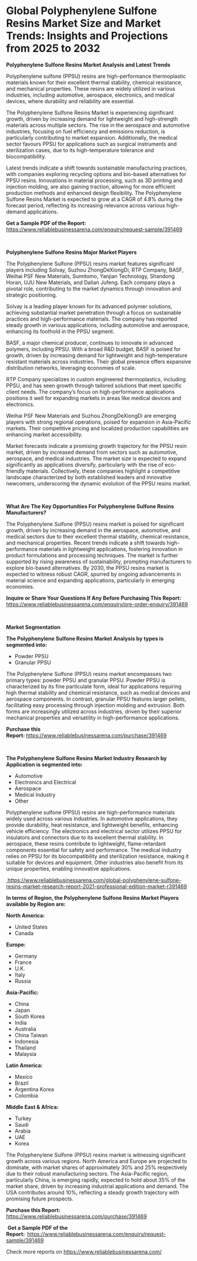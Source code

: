 <p><h1>Global Polyphenylene Sulfone Resins Market Size and Market Trends: Insights and Projections from 2025 to 2032</h1></p><p><strong>Polyphenylene Sulfone Resins Market Analysis and Latest Trends</strong></p>
<p><p>Polyphenylene sulfone (PPSU) resins are high-performance thermoplastic materials known for their excellent thermal stability, chemical resistance, and mechanical properties. These resins are widely utilized in various industries, including automotive, aerospace, electronics, and medical devices, where durability and reliability are essential.</p><p>The Polyphenylene Sulfone Resins Market is experiencing significant growth, driven by increasing demand for lightweight and high-strength materials across multiple sectors. The rise in the aerospace and automotive industries, focusing on fuel efficiency and emissions reduction, is particularly contributing to market expansion. Additionally, the medical sector favours PPSU for applications such as surgical instruments and sterilization cases, due to its high-temperature tolerance and biocompatibility.</p><p>Latest trends indicate a shift towards sustainable manufacturing practices, with companies exploring recycling options and bio-based alternatives for PPSU resins. Innovations in material processing, such as 3D printing and injection molding, are also gaining traction, allowing for more efficient production methods and enhanced design flexibility. The Polyphenylene Sulfone Resins Market is expected to grow at a CAGR of 4.8% during the forecast period, reflecting its increasing relevance across various high-demand applications.</p></p>
<p><strong>Get a Sample PDF of the Report:&nbsp;</strong> <a href="https://www.reliablebusinessarena.com/enquiry/request-sample/391469?utm_campaign=1143&utm_medium=2&utm_source=Github&utm_content=ia&utm_term=16012025&utm_id=polyphenylene-sulfone-resins">https://www.reliablebusinessarena.com/enquiry/request-sample/391469</a></p>
<p>&nbsp;</p>
<p><strong>Polyphenylene Sulfone Resins Major Market Players</strong></p>
<p><p>The Polyphenylene Sulfone (PPSU) resins market features significant players including Solvay, Suzhou ZhongDeXiongDi, RTP Company, BASF, Weihai PSF New Materials, Sumitomo, Yanjian Technology, Shandong Horan, UJU New Materials, and Dalian Jufeng. Each company plays a pivotal role, contributing to the market dynamics through innovation and strategic positioning.</p><p>Solvay is a leading player known for its advanced polymer solutions, achieving substantial market penetration through a focus on sustainable practices and high-performance materials. The company has reported steady growth in various applications, including automotive and aerospace, enhancing its foothold in the PPSU segment.</p><p>BASF, a major chemical producer, continues to innovate in advanced polymers, including PPSU. With a broad R&D budget, BASF is poised for growth, driven by increasing demand for lightweight and high-temperature resistant materials across industries. Their global presence offers expansive distribution networks, leveraging economies of scale.</p><p>RTP Company specializes in custom engineered thermoplastics, including PPSU, and has seen growth through tailored solutions that meet specific client needs. The company’s focus on high-performance applications positions it well for expanding markets in areas like medical devices and electronics.</p><p>Weihai PSF New Materials and Suzhou ZhongDeXiongDi are emerging players with strong regional operations, poised for expansion in Asia-Pacific markets. Their competitive pricing and localized production capabilities are enhancing market accessibility.</p><p>Market forecasts indicate a promising growth trajectory for the PPSU resin market, driven by increased demand from sectors such as automotive, aerospace, and medical industries. The market size is expected to expand significantly as applications diversify, particularly with the rise of eco-friendly materials. Collectively, these companies highlight a competitive landscape characterized by both established leaders and innovative newcomers, underscoring the dynamic evolution of the PPSU resins market.</p></p>
<p>&nbsp;</p>
<p><strong>What Are The Key Opportunities For Polyphenylene Sulfone Resins Manufacturers?</strong></p>
<p><p>The Polyphenylene Sulfone (PPSU) resins market is poised for significant growth, driven by increasing demand in the aerospace, automotive, and medical sectors due to their excellent thermal stability, chemical resistance, and mechanical properties. Recent trends indicate a shift towards high-performance materials in lightweight applications, fostering innovation in product formulations and processing techniques. The market is further supported by rising awareness of sustainability, prompting manufacturers to explore bio-based alternatives. By 2030, the PPSU resins market is expected to witness robust CAGR, spurred by ongoing advancements in material science and expanding applications, particularly in emerging economies.</p></p>
<p><strong>Inquire or Share Your Questions If Any Before Purchasing This Report:</strong> <a href="https://www.reliablebusinessarena.com/enquiry/pre-order-enquiry/391469?utm_campaign=1143&utm_medium=2&utm_source=Github&utm_content=ia&utm_term=16012025&utm_id=polyphenylene-sulfone-resins">https://www.reliablebusinessarena.com/enquiry/pre-order-enquiry/391469</a></p>
<p>&nbsp;</p>
<p><strong>Market Segmentation</strong></p>
<p><strong>The Polyphenylene Sulfone Resins Market Analysis by types is segmented into:</strong></p>
<p><ul><li>Powder PPSU</li><li>Granular PPSU</li></ul></p>
<p><p>The Polyphenylene Sulfone (PPSU) resins market encompasses two primary types: powder PPSU and granular PPSU. Powder PPSU is characterized by its fine particulate form, ideal for applications requiring high thermal stability and chemical resistance, such as medical devices and aerospace components. In contrast, granular PPSU features larger pellets, facilitating easy processing through injection molding and extrusion. Both forms are increasingly utilized across industries, driven by their superior mechanical properties and versatility in high-performance applications.</p></p>
<p><strong>Purchase this Report:&nbsp;</strong><a href="https://www.reliablebusinessarena.com/purchase/391469?utm_campaign=1143&utm_medium=2&utm_source=Github&utm_content=ia&utm_term=16012025&utm_id=polyphenylene-sulfone-resins">https://www.reliablebusinessarena.com/purchase/391469</a></p>
<p>&nbsp;</p>
<p><strong>The Polyphenylene Sulfone Resins Market Industry Research by Application is segmented into:</strong></p>
<p><ul><li>Automotive</li><li>Electronics and Electrical</li><li>Aerospace</li><li>Medical Industry</li><li>Other</li></ul></p>
<p><p>Polyphenylene sulfone (PPSU) resins are high-performance materials widely used across various industries. In automotive applications, they provide durability, heat resistance, and lightweight benefits, enhancing vehicle efficiency. The electronics and electrical sector utilizes PPSU for insulators and connectors due to its excellent thermal stability. In aerospace, these resins contribute to lightweight, flame-retardant components essential for safety and performance. The medical industry relies on PPSU for its biocompatibility and sterilization resistance, making it suitable for devices and equipment. Other industries also benefit from its unique properties, enabling innovative applications.</p></p>
<p><a href="https://www.reliablebusinessarena.com/global-polyphenylene-sulfone-resins-market-research-report-2021-professional-edition-market-r391469?utm_campaign=1143&utm_medium=2&utm_source=Github&utm_content=ia&utm_term=16012025&utm_id=polyphenylene-sulfone-resins">&nbsp;https://www.reliablebusinessarena.com/global-polyphenylene-sulfone-resins-market-research-report-2021-professional-edition-market-r391469</a></p>
<p><strong>In terms of Region, the Polyphenylene Sulfone Resins Market Players available by Region are:</strong></p>
<p>
    <p> <strong> North America: </strong>
        <ul>
            <li>United States</li>
            <li>Canada</li>
        </ul>
        </p> 
    <p> <strong> Europe: </strong>
        <ul>
            <li>Germany</li>
            <li>France</li>
            <li>U.K.</li>
            <li>Italy</li>
            <li>Russia</li>
        </ul>
        </p> 
    <p> <strong> Asia-Pacific: </strong>
        <ul>
            <li>China</li>
            <li>Japan</li>
            <li>South Korea</li>
            <li>India</li>
            <li>Australia</li>
            <li>China Taiwan</li>
            <li>Indonesia</li>
            <li>Thailand</li>
            <li>Malaysia</li>
        </ul>
        </p> 
    <p> <strong> Latin America: </strong>
        <ul>
            <li>Mexico</li>
            <li>Brazil</li>
            <li>Argentina Korea</li>
            <li>Colombia</li>
        </ul>
        </p> 
    <p> <strong> Middle East & Africa: </strong>
        <ul>
            <li>Turkey</li>
            <li>Saudi</li>
            <li>Arabia</li>
            <li>UAE</li>
            <li>Korea</li>
        </ul>
    </p>
    </p>
<p><p>The Polyphenylene Sulfone (PPSU) resins market is witnessing significant growth across various regions. North America and Europe are projected to dominate, with market shares of approximately 30% and 25% respectively due to their robust manufacturing sectors. The Asia-Pacific region, particularly China, is emerging rapidly, expected to hold about 35% of the market share, driven by increasing industrial applications and demand. The USA contributes around 10%, reflecting a steady growth trajectory with promising future prospects.</p></p>
<p><strong>Purchase this Report: </strong><a href="https://www.reliablebusinessarena.com/purchase/391469?utm_campaign=1143&utm_medium=2&utm_source=Github&utm_content=ia&utm_term=16012025&utm_id=polyphenylene-sulfone-resins">https://www.reliablebusinessarena.com/purchase/391469</a></p>
<p>&nbsp;<strong>Get a Sample PDF of the Report:&nbsp;&nbsp;</strong><a href="https://www.reliablebusinessarena.com/enquiry/request-sample/391469?utm_campaign=1143&utm_medium=2&utm_source=Github&utm_content=ia&utm_term=16012025&utm_id=polyphenylene-sulfone-resins">https://www.reliablebusinessarena.com/enquiry/request-sample/391469</a></p>
<p><strong></strong></p>
<p>Check more reports on <a href="https://www.reliablebusinessarena.com/?utm_campaign=1143&utm_medium=2&utm_source=Github&utm_content=ia&utm_term=16012025&utm_id=polyphenylene-sulfone-resins">https://www.reliablebusinessarena.com/</a></p>